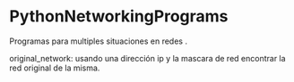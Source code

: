 # PythonNetworkingPrograms

Programas para multiples situaciones en redes .

original_network: usando una dirección ip y la mascara de red encontrar la red original de la misma.
